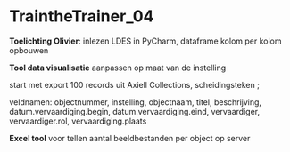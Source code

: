 # TraintheTrainer_04

**Toelichting Olivier**: inlezen LDES in PyCharm, dataframe kolom per kolom opbouwen  

**Tool data visualisatie** aanpassen op maat van de instelling

start met export 100 records uit Axiell Collections, scheidingsteken ;

veldnamen: objectnummer, instelling, objectnaam, titel, beschrijving, datum.vervaardiging.begin, datum.vervaardiging.eind, vervaardiger, vervaardiger.rol, vervaardiging.plaats

**Excel tool** voor tellen aantal beeldbestanden per object op server
